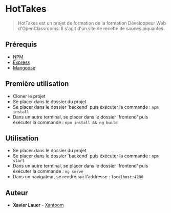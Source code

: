 # HotTakes #

> HotTakes est un projet de formation de la formation Développeur Web d'OpenClassrooms. Il s'agit d'un site de recette de sauces piquantes.

## Prérequis ##
- [NPM](https://www.npmjs.com/)
- [Express]()
- [Mangoose]()

## Première utilisation ##

- Cloner le projet
- Se placer dans le dossier du projet
- Se placer dans le dossier 'backend' puis éxécuter la commande : `npm install`
- Dans un autre terminal, se placer dans le dossier 'frontend' puis éxécuter la commande : `npm install && ng build`
  
## Utilisation ##

- Se placer dans le dossier du projet
- Se placer dans le dossier 'backend' puis éxécuter la commande : `npm start`
- Dans un autre terminal, se placer dans le dossier 'frontend' puis éxécuter la commande : `ng serve`
- Dans un navigateur, se rendre sur l'addresse : `localhost:4200`

## Auteur ##
* **Xavier Lauer** - [Xantoom](https://github.com/Xantoom)

